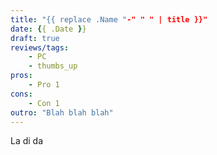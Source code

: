 ```yaml
---
title: "{{ replace .Name "-" " " | title }}"
date: {{ .Date }}
draft: true
reviews/tags:
    - PC
    - thumbs_up
pros:
    - Pro 1
cons:
    - Con 1
outro: "Blah blah blah"
---
```


La di da

